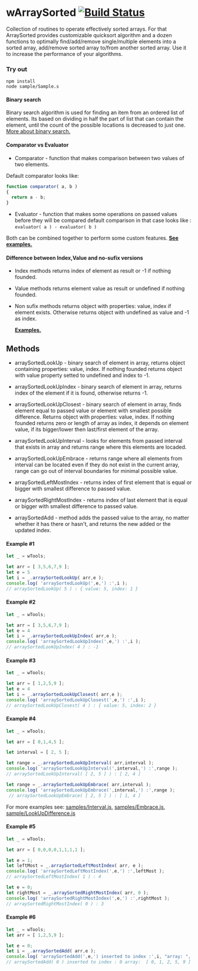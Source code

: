 
# wArraySorted [![Build Status](https://travis-ci.org/Wandalen/wArraySorted.svg?branch=master)](https://travis-ci.org/Wandalen/wArraySorted)

Collection of routines to operate effectively sorted arrays. For that ArraySorted provides customizable quicksort algorithm and a dozen functions to optimally find/add/remove single/multiple elements into a sorted array, add/remove sorted array to/from another sorted array. Use it to increase the performance of your algorithms.

### Try out
```
npm install
node sample/Sample.s
```

#### Binary search
Binary search algorithm is used for finding an item from an ordered list of elements. Its based on dividing in half the part of list that can contain the element, until the count of the possible locations is decreased to just one. [More about binary search.]( https://en.wikipedia.org/wiki/Binary_search_algorithm )

#### Comparator vs Evaluator
* Comparator - function that makes comparison between two values of two elements.

Default comparator looks like:
```javascript
function comparator( a, b )
{
  return a - b;
}
```
* Evaluator - function that makes some operations on passed values before they will be compared
default comparison in that case looks like :
`evaluator( a ) - evaluator( b )`

Both can be combined together to perform some custom features.
[<b>See examples.</b>]( https://github.com/Wandalen/wArraySorted/blob/master/sample/ComparatorTransformer.js )

#### Difference between Index,Value and no-sufix versions
* Index  methods returns index of element as result or -1 if nothing founded.
* Value methods returns element value as result or undefined if nothing founded.
* Non sufix methods returns object with properties: value, index if element exists.
Otherwise returns object with undefined as value and -1 as index.

  [<b>Examples.</b>]( https://github.com/Wandalen/wArraySorted/blob/master/sample/IndexValueDifference.js )



## Methods

* arraySortedLookUp - binary search of element in array, returns object containing properties: value, index. If nothing founded returns object with value property setted to undefined and index to -1.

* arraySortedLookUpIndex - binary search of element in array, returns index of the element if it is found, otherwise returns -1.

* arraySortedLookUpClosest - binary search of element in array, finds element equal to passed value or element with smallest possible difference. Returns object with properties: value, index. If nothing founded returns zero or length of array as index, it depends on element value, if its bigger/lower then last/first element of the array.

* arraySortedLookUpInterval - looks for elements from passed interval that exists in array and returns range where this elements are locaded.

* arraySortedLookUpEmbrace - returns range where all elements from interval can be located even if they do not exist in the current array, range can go out of interval boundaries for minimal possible value.

* arraySortedLeftMostIndex - returns index of first element that is equal or bigger with smallest difference to passed value.

* arraySortedRightMostIndex - returns index of last element that is equal or bigger with smallest difference to passed value.

* arraySortedAdd - method adds the passed value to the array, no matter whether it has there or hasn't, and returns the new added or the updated index.

#### Example #1
```javascript
let _ = wTools;

let arr = [ 3,5,6,7,9 ];
let e = 5
let i = _.arraySortedLookUp( arr,e );
console.log( 'arraySortedLookUp(',e,') :',i );
// arraySortedLookUp( 5 ) : { value: 5, index: 1 }
```

#### Example #2
```javascript
let _ = wTools;

let arr = [ 3,5,6,7,9 ];
let e = 4
let i = _.arraySortedLookUpIndex( arr,e );
console.log( 'arraySortedLookUpIndex(',e,') :',i );
// arraySortedLookUpIndex( 4 ) : -1
```

#### Example #3
```javascript
let _ = wTools;

let arr = [ 1,2,5,9 ];
let e = 4
let i = _.arraySortedLookUpClosest( arr,e );
console.log( 'arraySortedLookUpClosest(',e,') :',i );
// arraySortedLookUpClosest( 4 ) : { value: 5, index: 2 }
```

#### Example #4
```javascript
let _ = wTools;

let arr = [ 0,1,4,5 ];

let interval = [ 2, 5 ];

let range = _.arraySortedLookUpInterval( arr,interval );
console.log( 'arraySortedLookUpInterval(',interval,') :',range );
// arraySortedLookUpInterval( [ 2, 5 ] ) : [ 2, 4 ]

let range = _.arraySortedLookUpEmbrace( arr,interval );
console.log( 'arraySortedLookUpEmbrace(',interval,') :',range );
 // arraySortedLookUpEmbrace( [ 2, 5 ] ) : [ 1, 4 ]
```
For more examples see: [samples/Interval.js](https://github.com/Wandalen/wArraySorted/blob/master/sample/Interval.js), [samples/Embrace.js](https://github.com/Wandalen/wArraySorted/blob/master/sample/Embrace.js), [sample/LookUpDifference.js](https://github.com/Wandalen/wArraySorted/blob/master/sample/LookUpDifference.js)

#### Example #5
```javascript
let _ = wTools;

let arr = [ 0,0,0,0,1,1,1,1 ];

let e = 1;
let leftMost = _.arraySortedLeftMostIndex( arr, e );
console.log( 'arraySortedLeftMostIndex(',e,') :',leftMost );
// arraySortedLeftMostIndex( 1 ) : 4

let e = 0;
let rightMost = _.arraySortedRightMostIndex( arr, 0 );
console.log( 'arraySortedRightMostIndex(',e,') :',rightMost );
// arraySortedRightMostIndex( 0 ) : 3
```
#### Example #6
```javascript
let _ = wTools;
let arr = [ 1,2,5,9 ];

let e = 0;
let i = _.arraySortedAdd( arr,e );
console.log( 'arraySortedAdd(',e,') inserted to index :',i, "array: ", arr );
// arraySortedAdd( 0 ) inserted to index : 0 array:  [ 0, 1, 2, 5, 9 ]
```














































